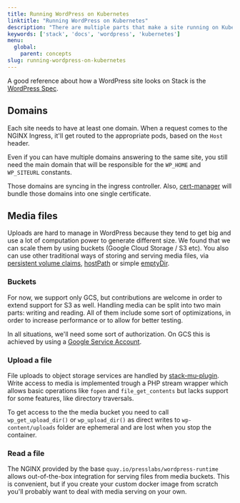 ```yaml
---
title: Running WordPress on Kubernetes
linktitle: "Running WordPress on Kubernetes"
description: "There are multiple parts that make a site running on Kubernetes via Stack, and we'll take them one by one below."
keywords: ['stack', 'docs', 'wordpress', 'kubernetes']
menu:
  global:
    parent: concepts
slug: running-wordpress-on-kubernetes
---
```


A good reference about how a WordPress site looks on Stack is the [WordPress Spec](https://github.com/presslabs/wordpress-operator#deploying-a-wordpress-site).

## Domains

Each site needs to have at least one domain. When a request comes to the NGINX Ingress, it'll get routed to the appropriate pods, based on the `Host` header.

Even if you can have multiple domains answering to the same site, you still need the main domain that will be responsible for the `WP_HOME` and `WP_SITEURL` constants.

Those domains are syncing in the ingress controller. Also, [cert-manager](https://github.com/jetstack/cert-manager) will bundle those domains into one single certificate.

## Media files

Uploads are hard to manage in WordPress because they tend to get big and use a lot of computation power to generate different size.
We found that we can scale them by using buckets (Google Cloud Storage / S3 etc). You also can use other traditional ways of storing and serving media files, via [persistent volume claims](https://kubernetes.io/docs/concepts/storage/persistent-volumes/), [hostPath](https://kubernetes.io/docs/concepts/storage/volumes/#hostpath) or simple [emptyDir](https://kubernetes.io/docs/concepts/storage/volumes/#emptydir).

### Buckets

For now, we support only GCS, but contributions are welcome in order to extend support for S3 as well.
Handling media can be split into two main parts: writing and reading. All of them include some sort of optimizations, in order to increase performance or to allow for better testing.

In all situations, we'll need some sort of authorization. On GCS this is achieved by using a [Google Service Account](https://cloud.google.com/iam/docs/service-accounts).

### Upload a file

File uploads to object storage services are handled by [stack-mu-plugin](https://github.com/presslabs/stack-mu-plugin). Write access to media is implemented trough a PHP stream wrapper which allows basic operations like `fopen` and `file_get_contents` but lacks support for some features, like directory traversals.

To get access to the the media bucket you need to call `wp_get_upload_dir()` or `wp_upload_dir()` as direct writes to `wp-content/uploads` folder are ephemeral and are lost when you stop the container.

### Read a file

The NGINX provided by the base `quay.io/presslabs/wordpress-runtime` allows out-of-the-box integration for serving files from media buckets. This is convenient, but if you create your custom docker image from scratch you'll probably want to deal with media serving on your own.

